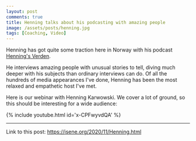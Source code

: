 ```yaml
---
layout: post
comments: true
title: Henning talks about his podcasting with amazing people
image: /assets/posts/henning.jpg
tags: [Coaching, Video]
---
```


Henning has got quite some traction here in Norway with his podcast
[Henning's Verden](https://www.facebook.com/henningsverden/).

He interviews amazing people with unusual stories to tell, diving much
deeper with his subjects than ordinary interviews can do. Of all the
hundreds of media appearances I've done, Henning has been the most
relaxed and empathetic host I've met.

Here is our webinar with Henning Karwowski. We cover a lot of ground,
so this should be interesting for a wide audience:

{% include youtube.html id='x-CPFwyvdQA' %}

---
Link to this post: <https://isene.org/2020/11/Henning.html>
